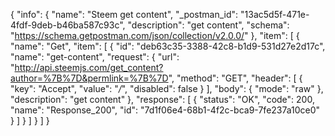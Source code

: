 {
  "info": {
    "name": "Steem get content",
    "_postman_id": "13ac5d5f-471e-4fdf-9deb-b46ba587c93c",
    "description": "get content",
    "schema": "https://schema.getpostman.com/json/collection/v2.0.0/"
  },
  "item": [
    {
      "name": "Get",
      "item": [
        {
          "id": "deb63c35-3388-42c8-b1d9-531d27e2d17c",
          "name": "get-content",
          "request": {
            "url": "http://api.steemjs.com/get_content?author=%7B%7D&permlink=%7B%7D",
            "method": "GET",
            "header": [
              {
                "key": "Accept",
                "value": "*/*",
                "disabled": false
              }
            ],
            "body": {
              "mode": "raw"
            },
            "description": "get content"
          },
          "response": [
            {
              "status": "OK",
              "code": 200,
              "name": "Response_200",
              "id": "7d1f06e4-68b1-4f2c-bca9-7fe237a10ce0"
            }
          ]
        }
      ]
    }
  ]
}